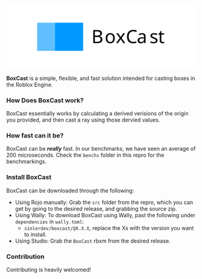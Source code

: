 <img src ="gh-assets/Banner.svg">

**BoxCast** is a simple, flexible, and fast solution intended for casting boxes in the Roblox Engine.

### How Does BoxCast work?
BoxCast essentially works by calculating a derived verisions of the origin you provided, and then cast a ray using those dervied values.

### How fast can it be?
BoxCast can be ***really*** fast. In our benchmarks, we have seen an average of 200 microseconds. Check the `benchs` folder in this repro for the benchmarkings.

### Install BoxCast
BoxCast can be downloaded through the following:

* Using Rojo manually: Grab the `src` folder from the repro, which you can get by going to the desired release, and grabbing the source zip.
* Using Wally: To download BoxCast using Wally, past the following under `dependencies` in `wally.toml`:
    * ```sinlerdev/boxcast/@X.X.X```, replace the Xs with the version you want to install. 
* Using Studio: Grab the `BoxCast` rbxm from the desired release.


### Contribution
Contributing is heavily welcomed!